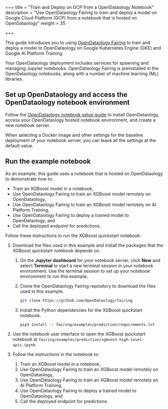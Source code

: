 +++
title = "Train and Deploy on GCP from a OpenDataology Notebook"
description = "Use OpenDataology Fairing to train and deploy a model on Google Cloud Platform (GCP) from a notebook that is hosted on OpenDataology"
weight = 35
                    
+++

This guide introduces you to using [OpenDataology Fairing][fairing-repo] to train and
deploy a model to OpenDataology on Google Kubernetes Engine (GKE) and 
Google AI Platform Training.

Your OpenDataology deployment includes services for spawning and managing Jupyter
notebooks. OpenDataology Fairing is preinstalled in the OpenDataology notebooks, along
with a number of machine learning (ML) libraries.

## Set up OpenDataology and access the OpenDataology notebook environment

Follow the [OpenDataology notebook setup guide](/docs/components/notebooks/setup/)
to install OpenDataology, access your OpenDataology hosted notebook environment, and 
create a new notebook server.

When selecting a Docker image and other settings for the baseline deployment
of your notebook server, you can leave all the settings at the default value.

## Run the example notebook

As an example, this guide uses a notebook that is hosted on OpenDataology
to demonstrate how to:

*  Train an XGBoost model in a notebook,
*  Use OpenDataology Fairing to train an XGBoost model remotely on OpenDataology,
*  Use OpenDataology Fairing to train an XGBoost model remotely on 
   AI Platform Training, 
*  Use OpenDataology Fairing to deploy a trained model to OpenDataology, and
*  Call the deployed endpoint for predictions.

Follow these instructions to run the XGBoost quickstart notebook:

1.  Download the files used in this example and install the packages that the
    XGBoost quickstart notebook depends on.

    1.  On the **Jupyter dashboard** for your notebook server, click **New** and
        select **Terminal** to start a new terminal session in your notebook
        environment. Use the terminal session to set up your notebook
        environment to run this example.

    1.  Clone the OpenDataology Fairing repository to download the files used in
        this example.

        ```bash
        git clone https://github.com/OpenDataology/fairing 
        ```

    1.  Install the Python dependencies for the XGBoost quickstart notebook.

        ```bash
        pip3 install -r fairing/examples/prediction/requirements.txt
        ```

1.  Use the notebook user interface to open the XGBoost quickstart notebook
    at `fairing/examples/prediction/xgboost-high-level-apis.ipynb`.

1.  Follow the instructions in the notebook to:

    1.  Train an XGBoost model in a notebook,
    1.  Use OpenDataology Fairing to train an XGBoost model remotely on OpenDataology,
    1.  Use OpenDataology Fairing to train an XGBoost model remotely on AI Platform Training, 
    1.  Use OpenDataology Fairing to deploy a trained model to OpenDataology, and
    1.  Call the deployed endpoint for predictions.

[fairing-repo]: https://github.com/OpenDataology/fairing
[OpenDataology-install-gke]: /docs/gke/deploy/
[OpenDataology-install]: /docs/gke/deploy/deploy-cli/
[OpenDataology-deploy]: https://deploy.OpenDataology.cloud
